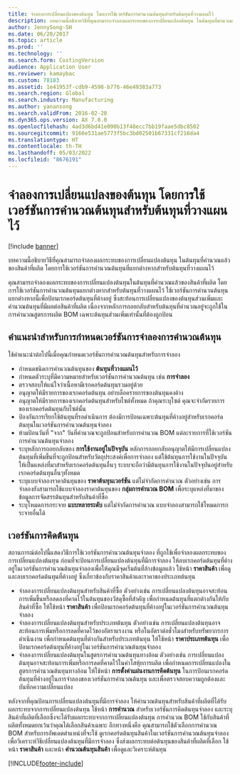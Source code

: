 ```yaml
---
title: จำลองการเปลี่ยนแปลงของต้นทุน โดยการใช้เวอร์ชันการคำนวณต้นทุนสำหรับต้นทุนที่วางแผนไว้
description: บทความนี้อธิบายวิธีที่คุณสามารถจำลองผลกระทบของการเปลี่ยนแปลงต้นทุน ในต้นทุนที่คำนวณแล้วของสินค้าที่ผลิต โดยการใช้เวอร์ชันการคำนวณต้นทุนที่แยกต่างหากสำหรับต้นทุนที่วางแผนไว้
author: JennySong-SH
ms.date: 06/20/2017
ms.topic: article
ms.prod: ''
ms.technology: ''
ms.search.form: CostingVersion
audience: Application User
ms.reviewer: kamaybac
ms.custom: 78183
ms.assetid: 1e41953f-cdb9-4598-b776-46e49383a773
ms.search.region: Global
ms.search.industry: Manufacturing
ms.author: yanansong
ms.search.validFrom: 2016-02-28
ms.dyn365.ops.version: AX 7.0.0
ms.openlocfilehash: 4ad3d6bd41e090b13f48ecc7bb19faae5dbc8502
ms.sourcegitcommit: 9166e531ae5773f5bc3bd02501b67331cf216da4
ms.translationtype: HT
ms.contentlocale: th-TH
ms.lasthandoff: 05/03/2022
ms.locfileid: "8676191"
---
```

# <a name="simulate-cost-changes-by-using-a-costing-version-for-planned-costs"></a>จำลองการเปลี่ยนแปลงของต้นทุน โดยการใช้เวอร์ชันการคำนวณต้นทุนสำหรับต้นทุนที่วางแผนไว้

[!include [banner](../includes/banner.md)]

บทความนี้อธิบายวิธีที่คุณสามารถจำลองผลกระทบของการเปลี่ยนแปลงต้นทุน ในต้นทุนที่คำนวณแล้วของสินค้าที่ผลิต โดยการใช้เวอร์ชันการคำนวณต้นทุนที่แยกต่างหากสำหรับต้นทุนที่วางแผนไว้

คุณสามารถจำลองผลกระทบของการเปลี่ยนแปลงต้นทุนในต้นทุนที่คำนวณแล้วของสินค้าที่ผลิต  โดยการใช้เวอร์ชันการคำนวณต้นทุนแยกต่างหากสำหรับต้นทุนที่วางแผนไว้ ใช้เวอร์ชันการคำนวนต้นทุนแยกต่างหากนี้เพื่อป้อนเรกคอร์ดต้นทุนที่ค้างอยู่ ซึ่งสะท้อนการเปลี่ยนแปลงของต้นทุนส่วนเพิ่มและคำนวณต้นทุนที่มีผลต่อสินค้าที่ผลิต เนื่องจากหลักการถอยกลับสำหรับต้นทุนที่คำนวณอยู่จะถูกใช้ในการคำนวณสูตรการผลิต BOM เฉพาะต้นทุนส่วนเพิ่มเท่านั้นที่ต้องถูกป้อน

## <a name="guidelines-for-defining-the-simulation-costing-version"></a>คำแนะนำสำหรับการกำหนดเวอร์ชันการจำลองการคำนวณต้นทุน
ใช้คำแนะนำต่อไปนี้เมื่อคุณกำหนดเวอร์ชันการคำนวณต้นทุนสำหรับการจำลอง

-   กำหนดชนิดการคำนวณต้นทุนของ **ต้นทุนที่วางแผนไว้**
-   กำหนดตัวระบุที่มีความหมายสำหรับเวอร์ชันการคำนวณต้นทุน เช่น **การจำลอง**
-   ตรวจสอบให้แน่ใจว่าเนื้อหามีเรกคอร์ดต้นทุนรวมอยู่ด้วย
-   อนุญาตให้มีรายการของเรกคอร์ดต้นทุน อย่าบล็อครายการของต้นทุนคงค้าง
-   อนุญาตให้มีรายการของเรกคอร์ดต้นทุนสำหรับไซต์ทั้งหมด ถ้าคุณระบุไซต์ คุณจะจำกัดรายการของเรกคอร์ดต้นทุนกับไซต์นั้น
-   ป้องกันการเรียกใช้ต้นทุนที่รอดำเนินการ  ต้องมีการป้อนเฉพาะต้นทุนที่ค้างอยู่สำหรับเรกคอร์ดต้นทุนในเวอร์ชันการคำนวณต้นทุนจำลอง
-   ห้ามป้อนวันที่ "จาก"  วันที่คำนวณจะถูกป้อนสำหรับการคำนวณ BOM แต่ละรายการที่ใช้เวอร์ชันการคำนวณต้นทุนจำลอง
-   ระบุหลักการถอยกลับของ **การใช้งานอยู่ในปัจจุบัน** หลักการถอยกลับอนุญาตให้มีการเปลี่ยนแปลงต้นทุนที่เพิ่มขึ้นที่จะถูกป้อนสำหรับวัตถุประสงค์เพื่อการจำลอง แต่ใช้ต้นทุนการใช้งานในปัจจุบันให้เป็นแหล่งที่มาสำหรับเรกคอร์ดต้นทุนอื่นๆ  ระบบจะถือว่ามีต้นทุนการใช้งานในปัจจุบันอยู่สำหรับเรกคอร์ดต้นทุนอื่นๆทั้งหมด
-   ระบุแบบจำลองราคาต้นทุนของ **ราคาต้นทุนเวอร์ชัน** แต่ไม่จำกัดการคำนวณ ตัวอย่างเช่น การจำลองยังสามารถใช้แบบจำลองราคาต้นทุนของ **กลุ่มการคำนวณ BOM** เพื่อระบุแหล่งที่มาของข้อมูลการจัดสรรต้นทุนสำหรับสินค้าที่ซื้อ
-   ระบุโหมดการกระจาย **แบบหลายระดับ** แต่ไม่จำกัดการคำนวณ แบบจำลองสามารถใช้โหมดการกระจายอื่นได้

## <a name="costing-versions"></a>เวอร์ชันการคิดต้นทุน
สถานการณ์ต่อไปนี้แสดงวิธีการใช้เวอร์ชันการคำนวณต้นทุนจำลอง ที่ถูกใช้เพื่อจำลองผลกระทบของการเปลี่ยนแปลงต้นทุน  ก่อนที่จะป้อนการเปลี่ยนแปลงต้นทุนที่มีการจำลอง ให้ลบเรกคอร์ดต้นทุนที่ค้างอยู่ในเวอร์ชันการคำนวณต้นทุนจำลองเพื่อให้คุณมีจุดเริ่มต้นที่ล้างข้อมูลแล้ว  ใช้หน้า **ราคาสินค้า** เพื่อดูและลบเรกคอร์ดต้นทุนที่ค้างอยู่ ซึ่งเกี่ยวข้องกับราคาสินค้าและราคาของประเภทต้นทุน

-   จำลองการเปลี่ยนแปลงต้นทุนสำหรับสินค้าที่ซื้อ  ตัวอย่างเช่น การเปลี่ยนแปลงต้นทุนอาจสะท้อนการเพิ่มขึ้นหรือลดลงที่คาดไว้ในต้นทุนของวัสดุซื้อที่สำคัญ  เพื่อกำหนดต้นทุนที่แตกต่างกันให้กับสินค้าที่ซื้อ ให้ใช้หน้า **ราคาสินค้า** เพื่อป้อนเรกคอร์ดต้นทุนที่ค้างอยู่ในเวอร์ชันการคำนวณต้นทุนจำลอง
-   จำลองการเปลี่ยนแปลงต้นทุนสำหรับประเภทต้นทุน  ตัวอย่างเช่น การเปลี่ยนแปลงต้นทุนอาจสะท้อนการเพิ่มหรือการลดที่คาดไว้ของอัตราแรงงาน หรือในอัตราต่อชั่วโมงสำหรับทรัพยากรการดำเนินงาน  เพื่อกำหนดต้นทุนที่ต่างกันสำหรับประเภทต้นทุน ให้ใช้หน้า **ราคาประเภทต้นทุน** เพื่อป้อนเรกคอร์ดต้นทุนที่ค้างอยู่ในเวอร์ชันการคำนวณต้นทุนจำลอง
-   จำลองการเปลี่ยนแปลงต้นทุนในสูตรการคำนวณต้นทุนทางอ้อม  ตัวอย่างเช่น การเปลี่ยนแปลงต้นทุนอาจสะท้อนการเพิ่มหรือการลดที่คาดไว้ในค่าโสหุ้ยการผลิต  เพื่อกำหนดการเปลี่ยนแปลงในสูตรการคำนวณต้นทุนทางอ้อม ให้ใช้หน้า **การตั้งค่าแผ่นงานการคิดต้นทุน** ในการป้อนเรกคอร์ดต้นทุนที่ค้างอยู่ในการจำลองของเวอร์ชันการคำนวณต้นทุน และเพื่อตรวจสอบความถูกต้องและบันทึกความเปลี่ยนแปลง

หลังจากที่คุณป้อนการเปลี่ยนแปลงต้นทุนที่มีการจำลอง ให้คำนวณต้นทุนสำหรับสินค้าที่ผลิตที่ได้รับผลกระทบจากการเปลี่ยนแปลงต้นทุน  ใช้หน้า **การคำนวณ** สำหรับเวอร์ชันการคิดต้นทุนจำลอง และระบุสินค้าที่ผลิตที่เลือกซึ่งจะได้รับผลกระทบจากการเปลี่ยนแปลงต้นทุน การคำนวณ BOM ใช้กับสินค้าที่ผลิตทั้งหมดยกเว้นว่าคุณได้เลือกสินค้าเฉพาะ  อีกทางหนึ่งคือ คุณสามารถใช้ตัวเลือกการคำนวณ BOM สำหรับการอัพเดตตำแหน่งที่จะใช้  ดูเรกคอร์ดต้นทุนสินค้าในเวอร์ชันการคำนวณต้นทุนจำลองเพื่อวิเคราะห์วิธีเปลี่ยนแปลงต้นทุนที่มีการจำลอง ซึ่งส่งผลกระทบต่อต้นทุนของสินค้าที่ผลิตที่เลือก  ใช้หน้า **ราคาสินค้า** และหน้า **คำนวณต้นทุนสินค้า** เพื่อดูและวิเคราะห์ต้นทุน





[!INCLUDE[footer-include](../../includes/footer-banner.md)]